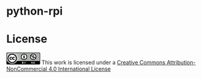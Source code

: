 # python-rpi



# License

![](/assets/cc.png) This work is licensed under a [Creative Commons Attribution-NonCommercial 4.0 International License](http://creativecommons.org/licenses/by-nc/4.0/)

